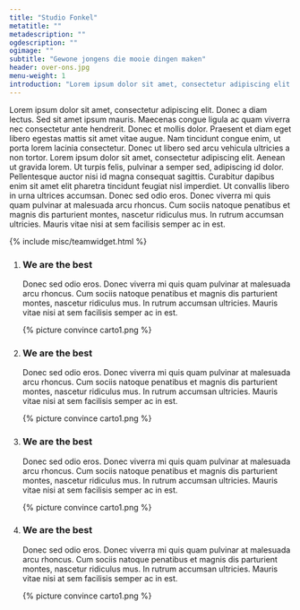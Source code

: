 ```yaml
---
title: "Studio Fonkel"
metatitle: ""
metadescription: ""
ogdescription: ""
ogimage: ""
subtitle: "Gewone jongens die mooie dingen maken"
header: over-ons.jpg
menu-weight: 1
introduction: "Lorem ipsum dolor sit amet, consectetur adipiscing elit. Donec a diam lectus. Sed sit amet ipsum mauris. Maecenas congue ligula ac quam viverra nec consectetur ante hendrerit. Donec et mollis dolor."
---
```

Lorem ipsum dolor sit amet, consectetur adipiscing elit. Donec a diam lectus. Sed sit amet ipsum mauris. Maecenas congue ligula ac quam viverra nec consectetur ante hendrerit. Donec et mollis dolor. Praesent et diam eget libero egestas mattis sit amet vitae augue. Nam tincidunt congue enim, ut porta lorem lacinia consectetur. Donec ut libero sed arcu vehicula ultricies a non tortor. Lorem ipsum dolor sit amet, consectetur adipiscing elit. Aenean ut gravida lorem. Ut turpis felis, pulvinar a semper sed, adipiscing id dolor. Pellentesque auctor nisi id magna consequat sagittis. Curabitur dapibus enim sit amet elit pharetra tincidunt feugiat nisl imperdiet. Ut convallis libero in urna ultrices accumsan. Donec sed odio eros. Donec viverra mi quis quam pulvinar at malesuada arcu rhoncus. Cum sociis natoque penatibus et magnis dis parturient montes, nascetur ridiculus mus. In rutrum accumsan ultricies. Mauris vitae nisi at sem facilisis semper ac in est.

{% include misc/teamwidget.html %}

<ol class="convinceblock">
  <li class="convinceblock-item">
    <div class="convinceblock-item-content">
      <h3 class="convinceblock-item-title">We are the best</h3>
      <p class="convinceblock-item-text">Donec sed odio eros. Donec viverra mi quis quam pulvinar at malesuada arcu rhoncus. Cum sociis natoque penatibus et magnis dis parturient montes, nascetur ridiculus mus. In rutrum accumsan ultricies. Mauris vitae nisi at sem facilisis semper ac in est.</p>
    </div>
    {% picture convince carto1.png %}
  </li>
  <li class="convinceblock-item">
    <div class="convinceblock-item-content">
      <h3 class="convinceblock-item-title">We are the best</h3>
      <p class="convinceblock-item-text">Donec sed odio eros. Donec viverra mi quis quam pulvinar at malesuada arcu rhoncus. Cum sociis natoque penatibus et magnis dis parturient montes, nascetur ridiculus mus. In rutrum accumsan ultricies. Mauris vitae nisi at sem facilisis semper ac in est.</p>
    </div>
    {% picture convince carto1.png %}
  </li>
  <li class="convinceblock-item">
    <div class="convinceblock-item-content">
      <h3 class="convinceblock-item-title">We are the best</h3>
      <p class="convinceblock-item-text">Donec sed odio eros. Donec viverra mi quis quam pulvinar at malesuada arcu rhoncus. Cum sociis natoque penatibus et magnis dis parturient montes, nascetur ridiculus mus. In rutrum accumsan ultricies. Mauris vitae nisi at sem facilisis semper ac in est.</p>
    </div>
    {% picture convince carto1.png %}
  </li>
  <li class="convinceblock-item">
    <div class="convinceblock-item-content">
      <h3 class="convinceblock-item-title">We are the best</h3>
      <p class="convinceblock-item-text">Donec sed odio eros. Donec viverra mi quis quam pulvinar at malesuada arcu rhoncus. Cum sociis natoque penatibus et magnis dis parturient montes, nascetur ridiculus mus. In rutrum accumsan ultricies. Mauris vitae nisi at sem facilisis semper ac in est.</p>
    </div>
    {% picture convince carto1.png %}
  </li>
</ol>
